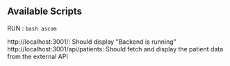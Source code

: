 

## Available Scripts
RUN :
`bash ascom`


http://localhost:3001/: Should display "Backend is running"
http://localhost:3001/api/patients: Should fetch and display the patient data from the external API